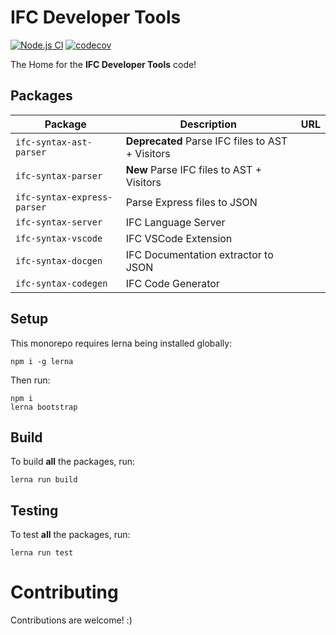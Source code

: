 # IFC Developer Tools

[![Node.js CI](https://github.com/AlanRynne/ifc-tools-monorepo/actions/workflows/lernaci.yml/badge.svg)](https://github.com/AlanRynne/ifc-tools-monorepo/actions/workflows/lernaci.yml)
[![codecov](https://codecov.io/gh/AlanRynne/ifc-tools-monorepo/branch/main/graph/badge.svg?token=q3UER9BwY3)](https://codecov.io/gh/AlanRynne/ifc-tools-monorepo)

The Home for the **IFC Developer Tools** code!

## Packages

| Package                     | Description                                      | URL |
| --------------------------- | ------------------------------------------------ | :-: |
| `ifc-syntax-ast-parser`     | **Deprecated** Parse IFC files to AST + Visitors |     |
| `ifc-syntax-parser`         | **New** Parse IFC files to AST + Visitors        |     |
| `ifc-syntax-express-parser` | Parse Express files to JSON                      |     |
| `ifc-syntax-server`         | IFC Language Server                              |     |
| `ifc-syntax-vscode`         | IFC VSCode Extension                             |     |
| `ifc-syntax-docgen`         | IFC Documentation extractor to JSON              |     |
| `ifc-syntax-codegen`        | IFC Code Generator                               |     |

## Setup

This monorepo requires lerna being installed globally:

```
npm i -g lerna
```

Then run:

```
npm i
lerna bootstrap
```

## Build

To build **all** the packages, run:

```
lerna run build
```

## Testing

To test **all** the packages, run:

```
lerna run test
```

# Contributing

Contributions are welcome! :)
